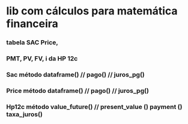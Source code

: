 # lib com cálculos para matemática financeira 
### tabela SAC Price, 
### PMT, PV, FV, i da HP 12c


### Sac método dataframe() // pago() // juros_pg()
### Price método dataframe() // pago() // juros_pg()
### Hp12c método value_future() // present_value () payment () taxa_juros()

